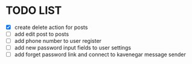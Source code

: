 # TODO LIST
- [x] create delete action for posts
- [ ] add edit post to posts
- [ ] add phone number to user register
- [ ] add new password input fields to user settings
- [ ] add forget password link and connect to kavenegar message sender
